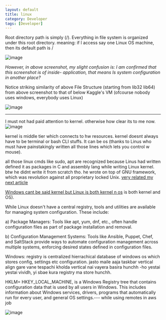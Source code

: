 ```yaml
---
layout: default
title: linux
category: Developer
tags: [Developer]
---
```


Root directory path is simply (/). Everything in file system is organized under this root directory. meaning: if I access say one Linux OS machine, then its default path is /

![image](https://github.com/sbibek086/write-the-docs/assets/11883023/5d4d6889-2762-434d-8335-7b180a702a0e)

_However, in above screenshot, my slight confusion is: I am confirmed that this screenshot is of inside- application, that means Is system configuration in another place?_

Notice striking similarity of above File Structure (starting from lib32 lib64) from above screenshot to that of below Kaggle's VM (ofcourse nobody uses windows, everybody uses Linux)

![image](https://github.com/sbibek086/write-the-docs/assets/11883023/ae84168b-8680-43ae-9f8f-9d90570148f2)

---
I must not had paid attention to kernel. otherwise how clear its to me now.
![image](https://user-images.githubusercontent.com/11883023/267250299-73389113-31e9-4af0-889c-23fad0118403.png)

kernel is middle tier which connects to hw resources. kernel doesnt always have to be terminal or bash CLI stuffs. It can be os (thanks to Linus who must have painstakingly written all those lines which lets you control w mouse). 

all those linux cmds like sudo, apt are recognized because Linus had written defined it as packages in C and assembly lang while writing Linux kernel. btw he didnt write it from scratch tho. he wrote on top of GNU framework, which was revolution against all proprietary locked Unix. [very related my next article](https://sbibek086.github.io/write-the-docs/2024-03-11-Understandg-Env-&-Engine-Files.html)

[Windows cant be said kernel but Linux is both kernel n os](https://www.youtube.com/watch?v=HbgzrKJvDRw) is both kernel and OS).

While Linux doesn't have a central registry, tools and utilities are available for managing system configuration. These include:

a) Package Managers: Tools like apt, yum, dnf, etc., often handle configuration files as part of package installation and removal.

b) Configuration Management Systems: Tools like Ansible, Puppet, Chef, and SaltStack provide ways to automate configuration management across multiple systems, enforcing desired states defined in configuration files.


Windows:
registry is centralized hierrachical database of windows os which stores config, settings etc configuration. jasto maile aaja taskbar vertical align gare vane tespachi kholda vertical nai vayera basira hunchh -ho yestai yestai vividh, yi sbae kura registry ma store hunchh.

HKLM= HKEY_LOCAL_MACHINE, is a Windows Registry tree that contains configuration data that is used by all users in Windows. This includes information about Windows services, drivers, programs that automatically run for every user, and general OS settings.---
while using remotes in aws job

![image](https://github.com/sbibek086/write-the-docs/assets/11883023/08e2712a-ffaa-4602-b961-ec6be9ff5fcd)

